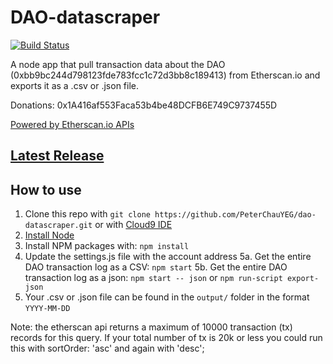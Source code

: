 # DAO-datascraper
[![Build Status](https://travis-ci.org/PeterChauYEG/dao-datascraper.svg?branch=master)](https://travis-ci.org/PeterChauYEG/dao-datascraper)

A node app that pull transaction data about the DAO (0xbb9bc244d798123fde783fcc1c72d3bb8c189413) from Etherscan.io and exports it as a .csv or .json file.

Donations: 0x1A416af553Faca53b4be48DCFB6E749C9737455D

[Powered by Etherscan.io APIs][Powered by Etherscan.io APIs]

## [Latest Release][Latest Release]

## How to use

1. Clone this repo with ```git clone https://github.com/PeterChauYEG/dao-datascraper.git``` or with [Cloud9 IDE][Cloud9 IDE]
2. [Install Node][install node]
3. Install NPM packages with: ```npm install```
4. Update the settings.js file with the account address
5a. Get the entire DAO transaction log as a CSV: ```npm start```
5b. Get the entire DAO transaction log as a json: ```npm start -- json``` or ```npm run-script export-json```
6. Your .csv or .json file can be found in the ```output/``` folder in the format ```YYYY-MM-DD```

Note: the etherscan api returns a maximum of 10000 transaction (tx) records for this query. If your total number of tx is 20k or less you could run this with sortOrder: 'asc' and again with 'desc';

[Cloud9 IDE]: https://c9.io/c/JVUChbVycba
[Latest Release]: https://github.com/PeterChauYEG/dao-datascraper/releases/tag/v1.0.5
[install node]: https://nodejs.org/en/
[Powered by Etherscan.io APIs]: https://etherscan.io/apis
[Home Page]: http://peterchauyeg.github.io/dao-datascraper/
